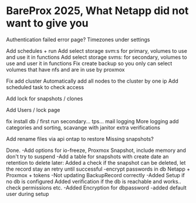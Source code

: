 # BareProx 2025, What Netapp did not want to give you

Authentication failed error page?
Timezones under settings

Add schedules + run
Add select storage svm:s for primary, volumes to use
	and use it in functions
Add select storage svms: for secondary, volumes to use
	and user it in functions
Fix create backup so you only can select volumes that have nfs and are in use by proxmox

Fix add cluster
	Automatically add all nodes to the cluster by one ip
	Add scheduled task to check access

Add lock for snapshots / clones

Add Users / lock page

fix install db / first run
secondary...
tps...
mail
logging
More logging add categories and sorting, scavange with janitor
extra verifications

Add rename files via api ontap to restore
Missing snapshots?





Done.
-Add options for io-freeze, Proxmox Snapshot, include memory and don't try to suspend
-Add a table for snapshots with create date an retention to delete later:
	Added a check if the snapshot can be deleted, let the record stay an retry until successful
-encrypt passwords in db Netapp + Proxmox + tokens
-Not updating BackupRecord correctly
-Added Setup if no db is configured
	Added verification if the db is reachable and works.. check permissions etc.
-Added Encryption for dbpassword
-added default user during setup
